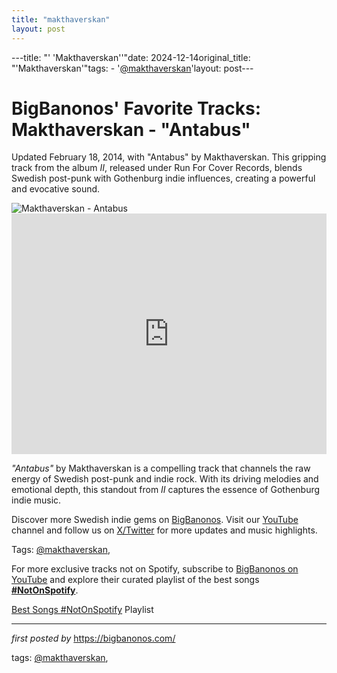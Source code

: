 ```yaml
---
title: "makthaverskan"
layout: post
---
```

---title: "' 'Makthaverskan''"date: 2024-12-14original_title: "'Makthaverskan'"tags:  - '[@makthaverskan](/tags/makthaverskan/)'layout: post---<!-- Post Title --><h1 >BigBanonos' Favorite Tracks: Makthaverskan - "Antabus"</h1> <!-- Introductory Text --><p >Updated February 18, 2014, with "Antabus" by Makthaverskan. This gripping track from the album <em>II</em>, released under Run For Cover Records, blends Swedish post-punk with Gothenburg indie influences, creating a powerful and evocative sound.</p> <!-- Featured Image --><div > <img src="https://i.discogs.com/O2TylRJQshjT6I9uy-uloIKTP_NkaYwQQ_-P3rrTGA0/rs:fit/g:sm/q:90/h:380/w:380/czM6Ly9kaXNjb2dz/LWRhdGFiYXNlLWlt/YWdlcy9SLTM1NTgz/MDQtMTMzNTIwNzc3/OC5qcGVn.jpeg" alt="Makthaverskan - Antabus" /></div> <!-- YouTube Video Embed --><div > <iframe width="100%" height="385" src="https://www.youtube.com/embed/8fsDfn8Hz_w" title="Makthaverskan - Antabus (Official Audio)" frameborder="0" allow="accelerometer; autoplay; clipboard-write; encrypted-media; gyroscope; picture-in-picture; web-share" referrerpolicy="strict-origin-when-cross-origin" allowfullscreen></iframe></div> <!-- Song Information --><div > <p><em>"Antabus"</em> by Makthaverskan is a compelling track that channels the raw energy of Swedish post-punk and indie rock. With its driving melodies and emotional depth, this standout from <em>II</em> captures the essence of Gothenburg indie music.</p></div> <!-- Footer Links --><div > <p>Discover more Swedish indie gems on <a href="https://bigbanonos.com/" target="_blank">BigBanonos</a>. Visit our <a href="https://www.youtube.com/[@BigBanonos](/tags/BigBanonos/)" target="_blank">YouTube</a> channel and follow us on <a href="https://x.com/bigbanonos" target="_blank">X/Twitter</a> for more updates and music highlights.</p></div> <!-- Tags --><p >Tags: [@makthaverskan](/tags/makthaverskan/),</p><!--Subscribe and Playlist Links--><div>    <p>For more exclusive tracks not on Spotify, subscribe to <a href="https://www.youtube.com/[@BigBanonos](/tags/BigBanonos/)" target="_blank">BigBanonos on YouTube</a> and explore their curated playlist of the best songs <strong>[#NotOnSpotify](/tags/NotOnSpotify/)</strong>.</p>    <p><a href="https://www.youtube.com/playlist?list=PLtuNtuTatqI0kFahUCbtbfenC_ET5O_tr" target="_blank">Best Songs [#NotOnSpotify](/tags/NotOnSpotify/) Playlist<br /></a></p></div><hr /><p><em>first posted by</em> <a href="https://bigbanonos.com/" rel="noopener" target="_new">https://bigbanonos.com/</a></p><p>tags: [@makthaverskan](/tags/makthaverskan/),</p>